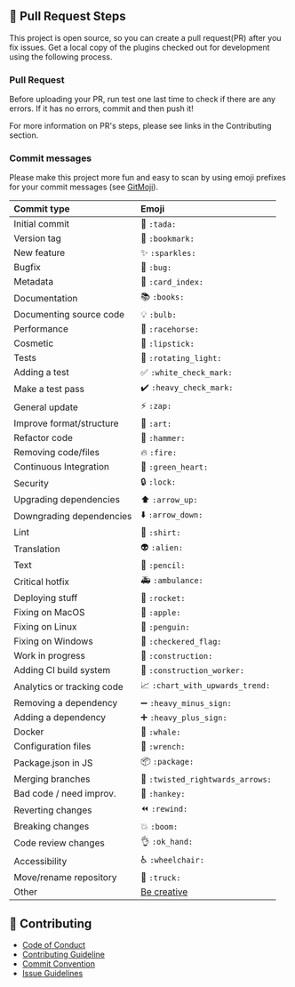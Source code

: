 
## 🔧 Pull Request Steps

This project is open source, so you can create a pull request(PR) after you fix issues. Get a local copy of the plugins checked out for development using the following process.

### Pull Request

Before uploading your PR, run test one last time to check if there are any errors. If it has no errors, commit and then push it!

For more information on PR's steps, please see links in the Contributing section.

### Commit messages

Please make this project more fun and easy to scan by using emoji prefixes for your
commit messages (see [GitMoji](https://gitmoji.dev/)).

| Commit type                | Emoji                                                     |
| :------------------------- | :-------------------------------------------------------- |
| Initial commit             | 🎉 `:tada:`                                           |
| Version tag                | 🔖 `:bookmark:`                                   |
| New feature                | ✨ `:sparkles:`                                   |
| Bugfix                     | 🐛 `:bug:`                                             |
| Metadata                   | 📇 `:card_index:`                               |
| Documentation              | 📚 `:books:`                                         |
| Documenting source code    | 💡 `:bulb:`                                           |
| Performance                | 🐎 `:racehorse:`                                 |
| Cosmetic                   | 💄 `:lipstick:`                                   |
| Tests                      | 🚨 `:rotating_light:`                       |
| Adding a test              | ✅ `:white_check_mark:`                   |
| Make a test pass           | ✔️ `:heavy_check_mark:`                   |
| General update             | ⚡️ `:zap:`                                             |
| Improve format/structure   | 🎨 `:art:`                                             |
| Refactor code              | 🔨 `:hammer:`                                       |
| Removing code/files        | 🔥 `:fire:`                                           |
| Continuous Integration     | 💚 `:green_heart:`                             |
| Security                   | 🔒 `:lock:`                                           |
| Upgrading dependencies     | ⬆️ `:arrow_up:`                                   |
| Downgrading dependencies   | ⬇️ `:arrow_down:`                               |
| Lint                       | 👕 `:shirt:`                                         |
| Translation                | 👽 `:alien:`                                         |
| Text                       | 📝 `:pencil:`                                       |
| Critical hotfix            | 🚑 `:ambulance:`                                 |
| Deploying stuff            | 🚀 `:rocket:`                                       |
| Fixing on MacOS            | 🍎 `:apple:`                                         |
| Fixing on Linux            | 🐧 `:penguin:`                                     |
| Fixing on Windows          | 🏁 `:checkered_flag:`                       |
| Work in progress           | 🚧  `:construction:`                          |
| Adding CI build system     | 👷 `:construction_worker:`             |
| Analytics or tracking code | 📈 `:chart_with_upwards_trend:`   |
| Removing a dependency      | ➖ `:heavy_minus_sign:`                   |
| Adding a dependency        | ➕ `:heavy_plus_sign:`                     |
| Docker                     | 🐳 `:whale:`                                         |
| Configuration files        | 🔧 `:wrench:`                                       |
| Package.json in JS         | 📦 `:package:`                                     |
| Merging branches           | 🔀 `:twisted_rightwards_arrows:` |
| Bad code / need improv.    | 💩 `:hankey:`                                       |
| Reverting changes          | ⏪ `:rewind:`                                       |
| Breaking changes           | 💥 `:boom:`                                           |
| Code review changes        | 👌 `:ok_hand:`                                     |
| Accessibility              | ♿️ `:wheelchair:`                               |
| Move/rename repository     | 🚚 `:truck:`                                         |
| Other                      | [Be creative](http://www.emoji-cheat-sheet.com/)          |

## 💬 Contributing

- [Code of Conduct](https://github.com/timlinux/QGISAnimationWorkbench/blob/master/CODE_OF_CONDUCT.md)
- [Contributing Guideline](https://github.com/timlinux/QGISAnimationWorkbench/blob/master/CONTRIBUTING.md)
- [Commit Convention](https://github.com/timlinux/QGISAnimationWorkbench/blob/master/docs/COMMIT_MESSAGE_CONVENTION.md)
- [Issue Guidelines](https://github.com/timlinux/QGISAnimationWorkbench/tree/master/.github/ISSUE_TEMPLATE)
